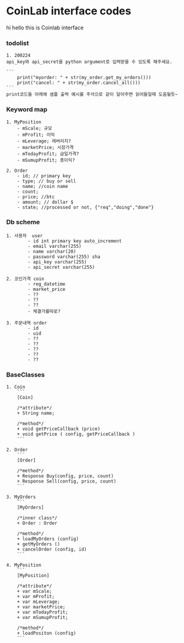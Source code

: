 # CoinLab interface codes 
hi hello this is Coinlab interface 

### todolist
    1. 200224
    api_key와 api_secret을 python argument로 입력받을 수 있도록 해주세요.

    ```
        print("myorder: " + str(my_order.get_my_orders()))
        print("cancel: " + str(my_order.cancel_all()))
    ```
    print코드들 아래에 샘플 출력 예시를 주석으로 같이 달아주면 읽어들일때 도움될듯~


### Keyword map
    1. MyPosition
        - mScale; 규모 
        - mProfit; 이익
        - mLeverage; 레버리지?
        - marketPrice; 시장가격
        - mTodayProfit; 금일가격?
        - mSumupProfit; 총이익?

    2. Order
        - id; // primary key
        - type; // buy or sell
        - name; //coin name
        - count;
        - price; //btc
        - amount; // dollar $
        - state; //processed or not, {"req","doing","done"}

### Db scheme	

    1. 사용자	user
            - id int primary key auto_increment
            - email varchar(255)
            - name varchar(20)
            - password varchar(255) sha
            - api_key varchar(255)
            - api_secret varchar(255)

    2. 코인가격	coin
            - reg_datetime
            - market_price
            - ??
            - ??
            - ??
            - 체결가를따로?
    
    3. 주문내역	order
            - id
            - uid
            - ??
            - ??
            - ??
            - ??
            - ??

### BaseClasses
    1. Coin
        ```
        [Coin]

        /*attribute*/
        + String name;

        /*method*/
        + void getPriceCallback (price)
        + void getPrice ( config, getPriceCallback )
        ```

    2. Order
        ```
        [Order]

        /*method*/
        + Response Buy(config, price, count)
        + Response Sell(config, price, count)
        ```

    3. MyOrders
        ```
        [MyOrders]

        /*inner class*/
        + Order : Order

        /*method*/
        + loadMyOrders (config)
        + getMyOrders ()
        + cancelOrder (config, id)
        ```

    4. MyPosition
        ```
        [MyPosition]

        /*attribute*/
        + var mScale;
        + var mProfit;
        + var mLeverage;
        + var marketPrice;
        + var mTodayProfit;
        + var mSumupProfit;

        /*method*/
        + loadPositon (config)
        ```

